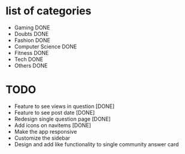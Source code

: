 # list of categories

- Gaming DONE
- Doubts DONE
- Fashion DONE
- Computer Science DONE
- Fitness DONE
- Tech DONE
- Others DONE


# TODO
- Feature to see views in question [DONE]
- Feature to see post date [DONE]
- Redesign single question page [DONE]
- Add icons on navitems [DONE]
- Make the app responsive
- Customize the sidebar
- Design and add like functionality to single community answer card